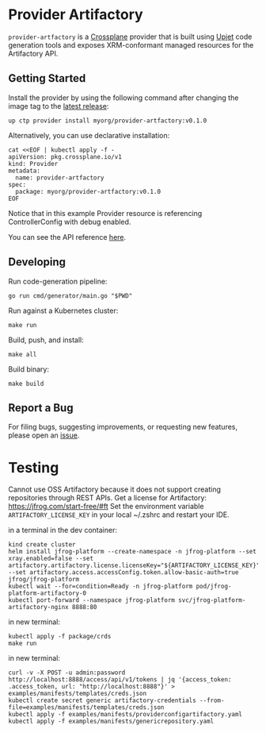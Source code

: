 # Provider Artifactory

`provider-artfactory` is a [Crossplane](https://crossplane.io/) provider that
is built using [Upjet](https://github.com/crossplane/upjet) code
generation tools and exposes XRM-conformant managed resources for the
Artifactory API.

## Getting Started

Install the provider by using the following command after changing the image tag
to the [latest release](https://marketplace.upbound.io/providers/myorg/provider-artfactory):
```
up ctp provider install myorg/provider-artfactory:v0.1.0
```

Alternatively, you can use declarative installation:
```
cat <<EOF | kubectl apply -f -
apiVersion: pkg.crossplane.io/v1
kind: Provider
metadata:
  name: provider-artfactory
spec:
  package: myorg/provider-artfactory:v0.1.0
EOF
```

Notice that in this example Provider resource is referencing ControllerConfig with debug enabled.

You can see the API reference [here](https://doc.crds.dev/github.com/myorg/provider-artfactory).

## Developing

Run code-generation pipeline:
```console
go run cmd/generator/main.go "$PWD"
```

Run against a Kubernetes cluster:

```console
make run
```

Build, push, and install:

```console
make all
```

Build binary:

```console
make build
```

## Report a Bug

For filing bugs, suggesting improvements, or requesting new features, please
open an [issue](https://github.com/myorg/provider-artfactory/issues).



# Testing

Cannot use OSS Artifactory because it does not support creating repositories through REST APIs.
Get a license for Artifactory: https://jfrog.com/start-free/#ft
Set the environment variable `ARTIFACTORY_LICENSE_KEY` in your local ~/.zshrc and restart your IDE.

in a terminal in the dev container:
```console
kind create cluster
helm install jfrog-platform --create-namespace -n jfrog-platform --set xray.enabled=false --set artifactory.artifactory.license.licenseKey="${ARTIFACTORY_LICENSE_KEY}" --set artifactory.access.accessConfig.token.allow-basic-auth=true jfrog/jfrog-platform
kubectl wait --for=condition=Ready -n jfrog-platform pod/jfrog-platform-artifactory-0
kubectl port-forward --namespace jfrog-platform svc/jfrog-platform-artifactory-nginx 8888:80
```

in new terminal:
```console
kubectl apply -f package/crds
make run
```

in new terminal:
```console
curl -v -X POST -u admin:password http://localhost:8888/access/api/v1/tokens | jq '{access_token: .access_token, url: "http://localhost:8888"}' > examples/manifests/templates/creds.json
kubectl create secret generic artifactory-credentials --from-file=examples/manifests/templates/creds.json
kubectl apply -f examples/manifests/providerconfigartifactory.yaml
kubectl apply -f examples/manifests/genericrepository.yaml
```
